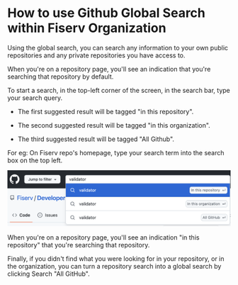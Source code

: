 # How to use Github Global Search within Fiserv Organization

Using the global search, you can search any information to your own public repositories and any private repositories you have access to.

When you're on a repository page, you'll see an indication that you're searching that repository by default. 

To start a search, in the top-left corner of the screen, in the search bar, type your search query.

- The first suggested result will be tagged "in this repository". 

- The second suggested result will be tagged "in this organization".

- The third suggested result will be tagged "All Github".

For eg: On Fiserv repo's homepage, type your search term into the search box on the top left. 

![global search](assets/images/globalsearch.png)

When you're on a repository page, you'll see an indication "in this repository" that you're searching that repository. 

Finally, if you didn't find what you were looking for in your repository, or in the organization, you can turn a repository search into a global search by clicking Search "All GitHub".


